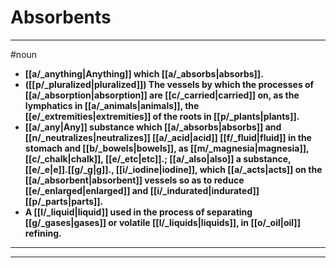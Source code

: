 # Absorbents
---
#noun
- **[[a/_anything|Anything]] which [[a/_absorbs|absorbs]].**
- **([[p/_pluralized|pluralized]]) The vessels by which the processes of [[a/_absorption|absorption]] are [[c/_carried|carried]] on, as the lymphatics in [[a/_animals|animals]], the [[e/_extremities|extremities]] of the roots in [[p/_plants|plants]].**
- **[[a/_any|Any]] substance which [[a/_absorbs|absorbs]] and [[n/_neutralizes|neutralizes]] [[a/_acid|acid]] [[f/_fluid|fluid]] in the stomach and [[b/_bowels|bowels]], as [[m/_magnesia|magnesia]], [[c/_chalk|chalk]], [[e/_etc|etc]].; [[a/_also|also]] a substance, [[e/_e|e]].[[g/_g|g]]., [[i/_iodine|iodine]], which [[a/_acts|acts]] on the [[a/_absorbent|absorbent]] vessels so as to reduce [[e/_enlarged|enlarged]] and [[i/_indurated|indurated]] [[p/_parts|parts]].**
- **A [[l/_liquid|liquid]] used in the process of separating [[g/_gases|gases]] or volatile [[l/_liquids|liquids]], in [[o/_oil|oil]] refining.**
---
---

